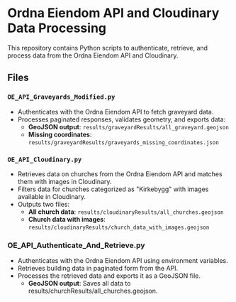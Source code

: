 # Ordna Eiendom API and Cloudinary Data Processing

This repository contains Python scripts to authenticate, retrieve, and process data from the Ordna Eiendom API and Cloudinary.

## Files

### `OE_API_Graveyards_Modified.py`
- Authenticates with the Ordna Eiendom API to fetch graveyard data.
- Processes paginated responses, validates geometry, and exports data:
  - **GeoJSON output**: `results/graveyardResults/all_graveyard.geojson`
  - **Missing coordinates**: `results/graveyardResults/graveyards_missing_coordinates.json`

### `OE_API_Cloudinary.py`
- Retrieves data on churches from the Ordna Eiendom API and matches them with images in Cloudinary.
- Filters data for churches categorized as "Kirkebygg" with images available in Cloudinary.
- Outputs two files:
  - **All church data**: `results/cloudinaryResults/all_churches.geojson`
  - **Church data with images**: `results/cloudinaryResults/church_data_with_images.geojson`

### OE_API_Authenticate_And_Retrieve.py
- Authenticates with the Ordna Eiendom API using environment variables.
- Retrieves building data in paginated form from the API.
- Processes the retrieved data and exports it as a GeoJSON file.
  - **GeoJSON output**: Saves all data to results/churchResults/all_churches.geojson.
